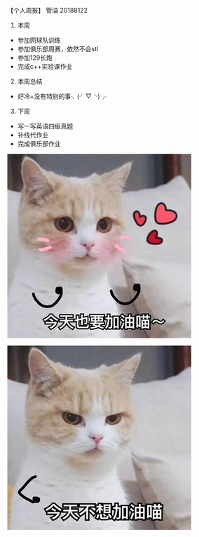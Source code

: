 【个人周报】 管溢 20188122

1. 本周
  - 参加网球队训练
  - 参加俱乐部周赛，依然不会stl
  - 参加129长跑
  - 完成c++实验课作业
2. 本周总结
  - 好冷+没有特别的事╮(╯▽╰)╭
3. 下周
  - 写一写英语四级真题
  - 补线代作业
  - 完成俱乐部作业
  
  ![image](https://github.com/zzby0/myfile/blob/master/v2-5bcf21162b9a25ae8ee7c03e19dd1777_hd.jpg)
  
  ![image](https://github.com/zzby0/myfile/blob/master/v2-6b4f828a6b210e8acfc1536d9fc26d73_hd.jpg)

